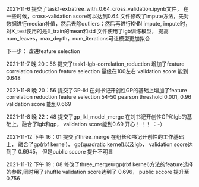 2021-11-6 
  提交了task1-extratree_with_0.64_cross_validation.ipynb文件， 在一些时候，cross-validation score可以达到0.64
  文件修改了impute方法，先对数据进行median补值，然后去除outliers；然后再进行KNN impute, impute时，对X_test使用的是X_train的mean和std
  文件使用了lgb训练模型， 提高num_leaves，max_depth，num_iterations可让模型更加拟合
  
  下一步： 改进feature selection

2021-11-7 晚 20：56 
 提交了task1-lgb-correlation_reduction
 增加了feature correlation reduction
 feature selection 量级在100左右
 validation score 能到0.648
 
 2021-11-8 晚 20：56 
 提交了GP-lkl
 在刘书记开创性GP的基础上增加了feature correlation reduction
 feature selection 54-50 pearson threshold 0.001, 0.96
 validation score 能到0.669


 2021-11-8 晚 22：48 
 提交了gp_lkl_model_merge
 在刘书记开创性GP和lgb的基础上，融合了lgb和gp， validation score能到0.69 开心！！！ ：-）
 
 2021-11-12 下午 16：01 
提交了three_merge
在组长和书记开创性的工作基础上， 融合了gp(rbf kernel)， gp(quadratic kernel)以及lgb， 
validation score达到了 0.6945， 但是public sccore 提升不明显

 2021-11-12 下午 19：08 
修改了three_merge中gp(rbf kernel)方法的feature选择的参数,同时用了shuffle
validation score达到了 0.696， public sccore 提升至0.756
